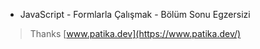 * JavaScript - Formlarla Çalışmak - Bölüm Sonu Egzersizi 
> Thanks [www.patika.dev](https://www.patika.dev/)